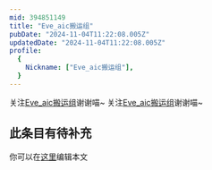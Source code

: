 ```yaml
---
mid: 394851149
title: "Eve_aic搬运组"
pubDate: "2024-11-04T11:22:08.005Z"
updatedDate: "2024-11-04T11:22:08.005Z"
profile:
  {
    Nickname: ["Eve_aic搬运组"],
  }
---
```


关注[Eve_aic搬运组](https://space.bilibili.com/394851149)谢谢喵~ 关注[Eve_aic搬运组](https://space.bilibili.com/394851149)谢谢喵~

## 此条目有待补充
你可以在[这里](https://github.com/Yuhanawa/VTuber.ICU-Content/edit/master/v/Eve_aic搬运组/index.md)编辑本文
